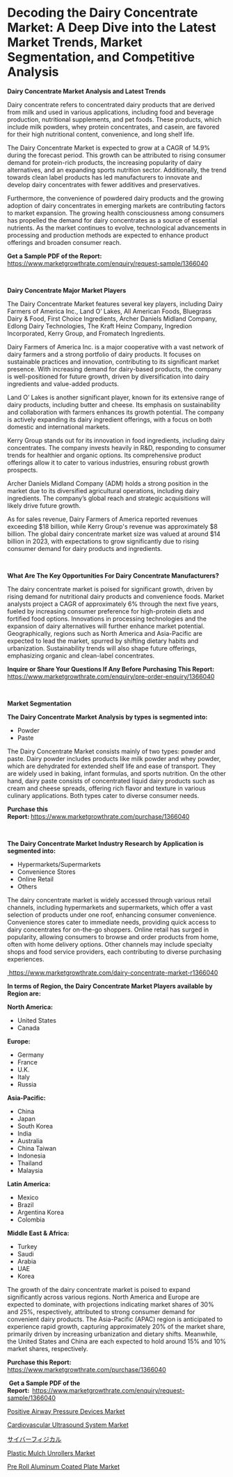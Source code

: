 <p><h1>Decoding the Dairy Concentrate Market: A Deep Dive into the Latest Market Trends, Market Segmentation, and Competitive Analysis</h1></p><p><strong>Dairy Concentrate Market Analysis and Latest Trends</strong></p>
<p><p>Dairy concentrate refers to concentrated dairy products that are derived from milk and used in various applications, including food and beverage production, nutritional supplements, and pet foods. These products, which include milk powders, whey protein concentrates, and casein, are favored for their high nutritional content, convenience, and long shelf life.</p><p>The Dairy Concentrate Market is expected to grow at a CAGR of 14.9% during the forecast period. This growth can be attributed to rising consumer demand for protein-rich products, the increasing popularity of dairy alternatives, and an expanding sports nutrition sector. Additionally, the trend towards clean label products has led manufacturers to innovate and develop dairy concentrates with fewer additives and preservatives.</p><p>Furthermore, the convenience of powdered dairy products and the growing adoption of dairy concentrates in emerging markets are contributing factors to market expansion. The growing health consciousness among consumers has propelled the demand for dairy concentrates as a source of essential nutrients. As the market continues to evolve, technological advancements in processing and production methods are expected to enhance product offerings and broaden consumer reach.</p></p>
<p><strong>Get a Sample PDF of the Report:&nbsp;</strong> <a href="https://www.marketgrowthrate.com/enquiry/request-sample/1366040">https://www.marketgrowthrate.com/enquiry/request-sample/1366040</a></p>
<p>&nbsp;</p>
<p><strong>Dairy Concentrate Major Market Players</strong></p>
<p><p>The Dairy Concentrate Market features several key players, including Dairy Farmers of America Inc., Land O’ Lakes, All American Foods, Bluegrass Dairy & Food, First Choice Ingredients, Archer Daniels Midland Company, Edlong Dairy Technologies, The Kraft Heinz Company, Ingredion Incorporated, Kerry Group, and Fromatech Ingredients. </p><p>Dairy Farmers of America Inc. is a major cooperative with a vast network of dairy farmers and a strong portfolio of dairy products. It focuses on sustainable practices and innovation, contributing to its significant market presence. With increasing demand for dairy-based products, the company is well-positioned for future growth, driven by diversification into dairy ingredients and value-added products.</p><p>Land O’ Lakes is another significant player, known for its extensive range of dairy products, including butter and cheese. Its emphasis on sustainability and collaboration with farmers enhances its growth potential. The company is actively expanding its dairy ingredient offerings, with a focus on both domestic and international markets.</p><p>Kerry Group stands out for its innovation in food ingredients, including dairy concentrates. The company invests heavily in R&D, responding to consumer trends for healthier and organic options. Its comprehensive product offerings allow it to cater to various industries, ensuring robust growth prospects.</p><p>Archer Daniels Midland Company (ADM) holds a strong position in the market due to its diversified agricultural operations, including dairy ingredients. The company’s global reach and strategic acquisitions will likely drive future growth. </p><p>As for sales revenue, Dairy Farmers of America reported revenues exceeding $18 billion, while Kerry Group's revenue was approximately $8 billion. The global dairy concentrate market size was valued at around $14 billion in 2023, with expectations to grow significantly due to rising consumer demand for dairy products and ingredients.</p></p>
<p>&nbsp;</p>
<p><strong>What Are The Key Opportunities For Dairy Concentrate Manufacturers?</strong></p>
<p><p>The dairy concentrate market is poised for significant growth, driven by rising demand for nutritional dairy products and convenience foods. Market analysts project a CAGR of approximately 6% through the next five years, fueled by increasing consumer preference for high-protein diets and fortified food options. Innovations in processing technologies and the expansion of dairy alternatives will further enhance market potential. Geographically, regions such as North America and Asia-Pacific are expected to lead the market, spurred by shifting dietary habits and urbanization. Sustainability trends will also shape future offerings, emphasizing organic and clean-label concentrates.</p></p>
<p><strong>Inquire or Share Your Questions If Any Before Purchasing This Report:</strong> <a href="https://www.marketgrowthrate.com/enquiry/pre-order-enquiry/1366040">https://www.marketgrowthrate.com/enquiry/pre-order-enquiry/1366040</a></p>
<p>&nbsp;</p>
<p><strong>Market Segmentation</strong></p>
<p><strong>The Dairy Concentrate Market Analysis by types is segmented into:</strong></p>
<p><ul><li>Powder</li><li>Paste</li></ul></p>
<p><p>The Dairy Concentrate Market consists mainly of two types: powder and paste. Dairy powder includes products like milk powder and whey powder, which are dehydrated for extended shelf life and ease of transport. They are widely used in baking, infant formulas, and sports nutrition. On the other hand, dairy paste consists of concentrated liquid dairy products such as cream and cheese spreads, offering rich flavor and texture in various culinary applications. Both types cater to diverse consumer needs.</p></p>
<p><strong>Purchase this Report:&nbsp;</strong><a href="https://www.marketgrowthrate.com/purchase/1366040">https://www.marketgrowthrate.com/purchase/1366040</a></p>
<p>&nbsp;</p>
<p><strong>The Dairy Concentrate Market Industry Research by Application is segmented into:</strong></p>
<p><ul><li>Hypermarkets/Supermarkets</li><li>Convenience Stores</li><li>Online Retail</li><li>Others</li></ul></p>
<p><p>The dairy concentrate market is widely accessed through various retail channels, including hypermarkets and supermarkets, which offer a vast selection of products under one roof, enhancing consumer convenience. Convenience stores cater to immediate needs, providing quick access to dairy concentrates for on-the-go shoppers. Online retail has surged in popularity, allowing consumers to browse and order products from home, often with home delivery options. Other channels may include specialty shops and food service providers, each contributing to diverse purchasing experiences.</p></p>
<p><a href="https://www.marketgrowthrate.com/dairy-concentrate-market-r1366040">&nbsp;https://www.marketgrowthrate.com/dairy-concentrate-market-r1366040</a></p>
<p><strong>In terms of Region, the Dairy Concentrate Market Players available by Region are:</strong></p>
<p>
    <p> <strong> North America: </strong>
        <ul>
            <li>United States</li>
            <li>Canada</li>
        </ul>
        </p> 
    <p> <strong> Europe: </strong>
        <ul>
            <li>Germany</li>
            <li>France</li>
            <li>U.K.</li>
            <li>Italy</li>
            <li>Russia</li>
        </ul>
        </p> 
    <p> <strong> Asia-Pacific: </strong>
        <ul>
            <li>China</li>
            <li>Japan</li>
            <li>South Korea</li>
            <li>India</li>
            <li>Australia</li>
            <li>China Taiwan</li>
            <li>Indonesia</li>
            <li>Thailand</li>
            <li>Malaysia</li>
        </ul>
        </p> 
    <p> <strong> Latin America: </strong>
        <ul>
            <li>Mexico</li>
            <li>Brazil</li>
            <li>Argentina Korea</li>
            <li>Colombia</li>
        </ul>
        </p> 
    <p> <strong> Middle East & Africa: </strong>
        <ul>
            <li>Turkey</li>
            <li>Saudi</li>
            <li>Arabia</li>
            <li>UAE</li>
            <li>Korea</li>
        </ul>
    </p>
    </p>
<p><p>The growth of the dairy concentrate market is poised to expand significantly across various regions. North America and Europe are expected to dominate, with projections indicating market shares of 30% and 25%, respectively, attributed to strong consumer demand for convenient dairy products. The Asia-Pacific (APAC) region is anticipated to experience rapid growth, capturing approximately 20% of the market share, primarily driven by increasing urbanization and dietary shifts. Meanwhile, the United States and China are each expected to hold around 15% and 10% market shares, respectively.</p></p>
<p><strong>Purchase this Report: </strong><a href="https://www.marketgrowthrate.com/purchase/1366040">https://www.marketgrowthrate.com/purchase/1366040</a></p>
<p>&nbsp;<strong>Get a Sample PDF of the Report:&nbsp;&nbsp;</strong><a href="https://www.marketgrowthrate.com/enquiry/request-sample/1366040">https://www.marketgrowthrate.com/enquiry/request-sample/1366040</a></p>
<p><strong></strong></p>
<p><p><a href="https://www.linkedin.com/pulse/global-positive-airway-pressure-devices-industry-research-report-mbckc">Positive Airway Pressure Devices Market</a></p><p><a href="https://www.linkedin.com/pulse/global-cardiovascular-ultrasound-system-market-focus-product-xw34c">Cardiovascular Ultrasound System Market</a></p><p><a href="https://medium.com/@santosdicki04/%E3%82%B5%E3%82%A4%E3%83%90%E3%83%BC%E7%89%A9%E7%90%86%E5%B8%82%E5%A0%B4%E3%82%A2%E3%83%97%E3%83%AA%E3%82%B1%E3%83%BC%E3%82%B7%E3%83%A7%E3%83%B3-%E7%94%A3%E6%A5%AD%E8%87%AA%E5%8B%95%E5%8C%96-%E5%8C%BB%E7%99%82%E6%A9%9F%E5%99%A8-%E8%88%AA%E7%A9%BA%E5%AE%87%E5%AE%99-%E3%81%9D%E3%81%AE%E4%BB%96-%E3%81%8A%E3%82%88%E3%81%B3%E5%B8%82%E5%A0%B4%E3%82%BF%E3%82%A4%E3%83%97-it-cps-ep-cps-%E3%81%9D%E3%81%AE%E4%BB%96-%E3%81%AE%E5%BD%B9%E5%89%B2%E3%81%A82024%E5%B9%B4%E3%81%8B%E3%82%892031%E5%B9%B4%E3%81%AE%E4%BA%88%E6%B8%AC-366574bf2138">サイバーフィジカル</a></p><p><a href="https://medium.com/@hilarydonald11_4302/plastic-mulch-unrollers-industry-sector-market-dynamics-and-future-scenarios-2024-2031-26fdd641e902?postPublishedType=repub">Plastic Mulch Unrollers Market</a></p><p><a href="https://issuu.com/reportprime-2/docs/pre-roll-aluminum-coated-plate-mark_3368f6a76663eb">Pre Roll Aluminum Coated Plate Market</a></p></p>